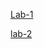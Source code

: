 [Lab-1](https://github.com/kvramana28/AIML_Lab/blob/main/LAB01%20(1).ipynb)

[lab-2](https://github.com/kvramana28/AIML_Lab/blob/main/lab02.ipynb)
